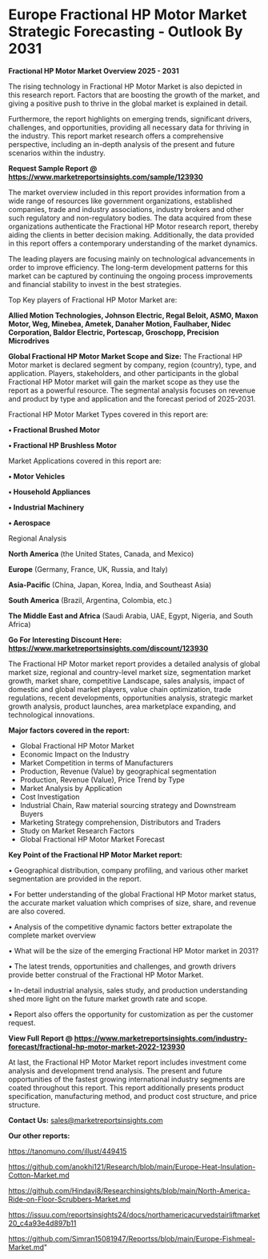 # Europe Fractional HP Motor Market Strategic Forecasting - Outlook By 2031

<Strong> Fractional HP Motor Market Overview 2025 - 2031</strong>

The rising technology in Fractional HP Motor Market is also depicted in this research report. Factors that are boosting the growth of the market, and giving a positive push to thrive in the global market is explained in detail.

Furthermore, the report highlights on emerging trends, significant drivers, challenges, and opportunities, providing all necessary data for thriving in the industry. This report market research offers a comprehensive perspective, including an in-depth analysis of the present and future scenarios within the industry.

<strong>Request Sample Report @ <a href=https://www.marketreportsinsights.com/sample/123930>https://www.marketreportsinsights.com/sample/123930</a></strong>

The market overview included in this report provides information from a wide range of resources like government organizations, established companies, trade and industry associations, industry brokers and other such regulatory and non-regulatory bodies. The data acquired from these organizations authenticate the Fractional HP Motor research report, thereby aiding the clients in better decision making. Additionally, the data provided in this report offers a contemporary understanding of the market dynamics.

The leading players are focusing mainly on technological advancements in order to improve efficiency. The long-term development patterns for this market can be captured by continuing the ongoing process improvements and financial stability to invest in the best strategies.

Top Key players of Fractional HP Motor Market are:

<strong>Allied Motion Technologies, Johnson Electric, Regal Beloit, ASMO, Maxon Motor, Weg, Minebea, Ametek, Danaher Motion, Faulhaber, Nidec Corporation, Baldor Electric, Portescap, Groschopp, Precision Microdrives</strong>

<strong><b>Global Fractional HP Motor Market Scope and Size:</b></strong>
The Fractional HP Motor market is declared segment by company, region (country), type, and application. Players, stakeholders, and other participants in the global Fractional HP Motor market will gain the market scope as they use the report as a powerful resource. The segmental analysis focuses on revenue and product by type and application and the forecast period of 2025-2031.

Fractional HP Motor Market Types covered in this report are:

<strong>• Fractional Brushed Motor

• Fractional HP Brushless Motor</strong>

Market Applications covered in this report are:

<strong>• Motor Vehicles

• Household Appliances

• Industrial Machinery

• Aerospace</strong> 

Regional Analysis

<strong>North America</strong> (the United States, Canada, and Mexico)

<strong>Europe</strong> (Germany, France, UK, Russia, and Italy)

<strong>Asia-Pacific</strong> (China, Japan, Korea, India, and Southeast Asia)

<strong>South America</strong> (Brazil, Argentina, Colombia, etc.)

<strong>The Middle East and Africa</strong> (Saudi Arabia, UAE, Egypt, Nigeria, and South Africa)

<strong>Go For Interesting Discount Here: <a href=https://www.marketreportsinsights.com/discount/123930>https://www.marketreportsinsights.com/discount/123930</a></strong>

The Fractional HP Motor market report provides a detailed analysis of global market size, regional and country-level market size, segmentation market growth, market share, competitive Landscape, sales analysis, impact of domestic and global market players, value chain optimization, trade regulations, recent developments, opportunities analysis, strategic market growth analysis, product launches, area marketplace expanding, and technological innovations.

<strong><b>Major factors covered in the report:</b></strong>
<ul>
  <li>Global Fractional HP Motor Market </li>
  <li>Economic Impact on the Industry</li>
  <li>Market Competition in terms of Manufacturers</li>
  <li>Production, Revenue (Value) by geographical segmentation</li>
  <li>Production, Revenue (Value), Price Trend by Type</li>
  <li>Market Analysis by Application</li>
  <li>Cost Investigation</li>
  <li>Industrial Chain, Raw material sourcing strategy and Downstream Buyers</li>
  <li>Marketing Strategy comprehension, Distributors and Traders</li>
  <li>Study on Market Research Factors</li>
  <li>Global Fractional HP Motor Market Forecast</li>
</ul>

<strong><b>Key Point of the Fractional HP Motor Market report:</b></strong>

• Geographical distribution, company profiling, and various other market segmentation are provided in the report.

• For better understanding of the global Fractional HP Motor market status, the accurate market valuation which comprises of size, share, and revenue are also covered.

• Analysis of the competitive dynamic factors better extrapolate the complete market overview

• What will be the size of the emerging Fractional HP Motor market in 2031?

• The latest trends, opportunities and challenges, and growth drivers provide better construal of the Fractional HP Motor Market.

• In-detail industrial analysis, sales study, and production understanding shed more light on the future market growth rate and scope.

• Report also offers the opportunity for customization as per the customer request.

<strong><b>View Full Report @ <a href=https://www.marketreportsinsights.com/industry-forecast/fractional-hp-motor-market-2022-123930>https://www.marketreportsinsights.com/industry-forecast/fractional-hp-motor-market-2022-123930</a></b></strong>


At last, the Fractional HP Motor Market report includes investment come analysis and development trend analysis. The present and future opportunities of the fastest growing international industry segments are coated throughout this report. This report additionally presents product specification, manufacturing method, and product cost structure, and price structure.

<strong>Contact Us:</strong>
sales@marketreportsinsights.com

<strong>Our other reports:</strong>

<a href=https://tanomuno.com/illust/449415>https://tanomuno.com/illust/449415</a>

<a href=https://github.com/anokhi121/Research/blob/main/Europe-Heat-Insulation-Cotton-Market.md>https://github.com/anokhi121/Research/blob/main/Europe-Heat-Insulation-Cotton-Market.md</a>

<a href=https://github.com/Hindavi8/Researchinsights/blob/main/North-America-Ride-on-Floor-Scrubbers-Market.md>https://github.com/Hindavi8/Researchinsights/blob/main/North-America-Ride-on-Floor-Scrubbers-Market.md</a>

<a href=https://issuu.com/reportsinsights24/docs/northamericacurvedstairliftmarket20_c4a93e4d897b11>https://issuu.com/reportsinsights24/docs/northamericacurvedstairliftmarket20_c4a93e4d897b11</a>

<a href=https://github.com/Simran15081947/Reportss/blob/main/Europe-Fishmeal-Market.md>https://github.com/Simran15081947/Reportss/blob/main/Europe-Fishmeal-Market.md</a>"
